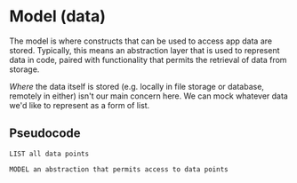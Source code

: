 # Model (data)
The model is where constructs that can be used to access app data are stored. Typically, this means an abstraction layer that is used to represent data in code, paired with functionality that permits the retrieval of data from storage.

*Where* the data itself is stored (e.g. locally in file storage or database, remotely in either) isn't our main concern here. We can mock whatever data we'd like to represent as a form of list.

## Pseudocode
```
LIST all data points

MODEL an abstraction that permits access to data points
```